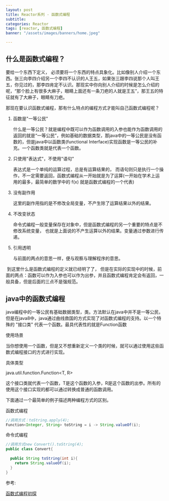 ```yaml
---
layout: post
title: Reactor系列 - 函数式编程
subtitle:
categories: Reactor
tags: [reactor, 函数式编程]
banner: "/assets/images/banners/home.jpeg"

---
```


## 什么是函数式编程？

要给一个东西下定义， 必须要将一个东西的特点具象化。比如像别人介绍一个东西。张三向李四介绍另一个李四不认识的人王五，如果张三跟李四说那个人叫王五，你见过的，那李四肯定不认识。那现实中你向别人介绍的时候是怎么介绍的呢，“那个脸上有很多大麻子，眼睛上面还有一条刀疤的人就是王五”，那王五的特征就有了大麻子，眼睛有刀疤。

那现在要认识函数式编程，那有什么特点的编程方式才能叫自己函数式编程呢？

1. 函数是"一等公民"

   什么是一等公民？就是编程中既可以作为函数调用的入参也能作为函数调用的返回的就是“一等公民”，例如基础的数据类型，那java中的一等公民是没有函数的，但是java中以函数类(functional Interface)实现函数是一等公民的补充。一个函数类就是代表一个函数。

2. 只使用"表达式"，不使用"语句"

   表达式是一个单纯的运算过程，总是有运算结果的， 而语句则只是执行一个操作，不一定需要返回，函数式编程从一开始就是为了运算(一开始在学术上运用的最多，最简单的数学中的 f(x) 就是函数式编程的一个代表)

3. 没有副作用

   这里的副作用指的是不修改全局变量，不产生除了运算结果以外的结果。

4. 不改变状态

   命令式编程一般变量保存在对象中，但是函数式编程的另一个重要的特点是不修改系统变量， 也就是上面说的不产生运算以外的结果。变量通过参数进行传递。

5. 引用透明

   与前面的两点的意思一样，便与观察与理解程序的意思。



​	到这里什么是函数式编程的定义就已经明了了， 但是在实际的实现中的时候，前面的两点：函数可以作为入参也可以作为出参，并且函数式编程肯定会有返回，一般具备，但是后面的三点不是强规范。



## java中的函数式编程

​	java编程中的一等公民有基础数据类型，类。方法默认在java中并不是一等公民，但是在java8中，java通过曲线救国的方式实现了对函数式编程的支持。以一个特殊的 "接口类" 代表一个函数。最具代表性的就是Function函数



使用场景

当你想使用一个函数，但是又不想重新定义一个类的时候，就可以通过使用这些函数式编程接口的方式进行实现。

具体类型

java.util.function.Function<T, R>

这个接口类就代表一个函数，T是这个函数的入参，R是这个函数的出参。所有的使用这个接口实现的都可以通过转换成普通的函数调用。

下面通过一个最简单的例子描述两种编程方式的区别。

函数式编程

```java
//调用方式：toString.apply(4);
Function<Integer, String> toString = i -> String.valueOf(i);
```



命令式编程

```java
//调用方式new Convert().toString(4);
public class Convert{
  
  public String toString(int i){
    return String.valueOf(i);
  }
}

```





























参考:

[函数式编程初探](http://www.ruanyifeng.com/blog/2012/04/functional_programming.html)



